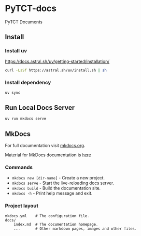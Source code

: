 # PyTCT-docs

PyTCT Documents

## Install

### Install uv

https://docs.astral.sh/uv/getting-started/installation/

```bash
curl -LsSf https://astral.sh/uv/install.sh | sh
```

### Install dependency
```bash
uv sync
```

## Run Local Docs Server
```bash
uv run mkdocs serve
```

## MkDocs
For full documentation visit [mkdocs.org](https://www.mkdocs.org).

Material for MkDocs documentation is [here](https://squidfunk.github.io/mkdocs-material/reference/)

### Commands

* `mkdocs new [dir-name]` - Create a new project.
* `mkdocs serve` - Start the live-reloading docs server.
* `mkdocs build` - Build the documentation site.
* `mkdocs -h` - Print help message and exit.

### Project layout

    mkdocs.yml    # The configuration file.
    docs/
        index.md  # The documentation homepage.
        ...       # Other markdown pages, images and other files.
